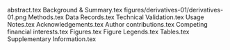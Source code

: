 abstract.tex
Background & Summary.tex
figures/derivatives-01/derivatives-01.png
Methods.tex
Data Records.tex
Technical Validation.tex
Usage Notes.tex
Acknowledgements.tex
Author contributions.tex
Competing financial interests.tex
Figures.tex
Figure Legends.tex
Tables.tex
Supplementary Information.tex
